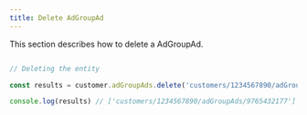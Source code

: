 ```yaml
---
title: Delete AdGroupAd 
---
```


This section describes how to delete a AdGroupAd.



```javascript

// Deleting the entity

const results = customer.adGroupAds.delete('customers/1234567890/adGroupAds')

console.log(results) // ['customers/1234567890/adGroupAds/9765432177']

```